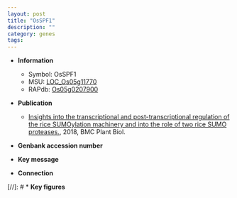 ```yaml
---
layout: post
title: "OsSPF1"
description: ""
category: genes
tags: 
---
```


* **Information**  
    + Symbol: OsSPF1  
    + MSU: [LOC_Os05g11770](http://rice.plantbiology.msu.edu/cgi-bin/ORF_infopage.cgi?orf=LOC_Os05g11770)  
    + RAPdb: [Os05g0207900](http://rapdb.dna.affrc.go.jp/viewer/gbrowse_details/irgsp1?name=Os05g0207900)  

* **Publication**  
    + [Insights into the transcriptional and post-transcriptional regulation of the rice SUMOylation machinery and into the role of two rice SUMO proteases.](http://www.ncbi.nlm.nih.gov/pubmed?term=Insights+into+the+transcriptional+and+post-transcriptional+regulation+of+the+rice+SUMOylation+machinery+and+into+the+role+of+two+rice+SUMO+proteases.%5BTitle%5D), 2018, BMC Plant Biol.

* **Genbank accession number**  

* **Key message**  

* **Connection**  

[//]: # * **Key figures**  


